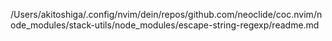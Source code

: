 /Users/akitoshiga/.config/nvim/dein/repos/github.com/neoclide/coc.nvim/node_modules/stack-utils/node_modules/escape-string-regexp/readme.md